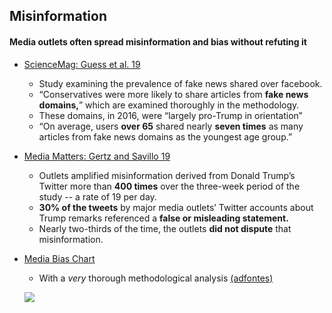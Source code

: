 ## Misinformation

#### Media outlets often spread misinformation and bias without refuting it

*   [ScienceMag: Guess et al. 19](https://advances.sciencemag.org/content/5/1/eaau4586)
    *   Study examining the prevalence of fake news shared over facebook.
    *   “Conservatives were more likely to share articles from **fake news domains,**” which are examined thoroughly in the methodology.
    *   These domains, in 2016, were “largely pro-Trump in orientation”
    *   “On average, users **over 65** shared nearly **seven times** as many articles from fake news domains as the youngest age group.”
*   [Media Matters: Gertz and Savillo 19](https://www.mediamatters.org/twitter/study-major-media-outlets-twitter-accounts-amplify-false-trump-claims-average-19-times-day)
    *   Outlets amplified misinformation derived from Donald Trump’s Twitter more than **400 times** over the three-week period of the study -- a rate of 19 per day.
    *   **30% of the tweets** by major media outlets’ Twitter accounts about Trump remarks referenced a **false or misleading statement.**
    *   Nearly two-thirds of the time, the outlets **did not dispute** that misinformation.
*   [Media Bias Chart](https://www.adfontesmedia.com/)
    *   With a _very_ thorough methodological analysis [(adfontes)](https://www.adfontesmedia.com/how-ad-fontes-ranks-news-sources/) 
    
    ![](https://github.com/NB419/source-library/blob/master/images/media%20bias%20chart.png?raw=true)

